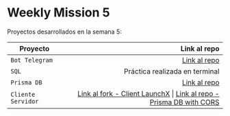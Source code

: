 # Weekly Mission 5

Proyectos desarrollados en la semana 5:

| Proyecto  | Link al repo |
| ------------- | -----:|
|`Bot Telegram`|[Link al repo](https://github.com/julietadelgado/fizzbuzz_telegram)|
|`SQL`|Práctica realizada en terminal|
|`Prisma DB`|[Link al repo](https://github.com/julietadelgado/connection_to_postgresql_db)|
|`Cliente Servidor`| [Link al fork - Client LaunchX](https://github.com/julietadelgado/client-launchx) \| [Link al repo - Prisma DB with CORS](https://github.com/julietadelgado/client_server)|

